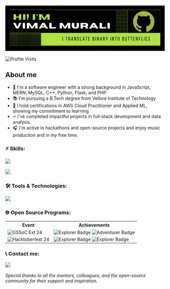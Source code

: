 <!-- Header -->
![](https://github.com/Vimall03/Portfolio-Template/blob/main/banner.png)<br>

<img src="https://komarev.com/ghpvc/?username=vimall03&label=Profile%20Views&color=0e75b6&style=flat" alt="Profile Visits" />
<!-- 
<p align="center"> 
  Visitor count<br>
  <img src="https://profile-counter.glitch.me/vimall03/count.svg" />
</p>
 -->

## About me
<!-- Introduction -->

- 🔭 I'm a software engineer with a strong background in JavaScript, MERN, MySQL, C++, Python, Flask, and PHP.
- 📚 I'm pursuing a B.Tech degree from Vellore Institute of Technology
- 🎐 I hold certifications in AWS Cloud Practitioner and Applied ML, showing my commitment to learning. 
- 🔥 I've completed impactful projects in full-stack development and data analysis. 
- 🎧 I'm active in hackathons and open-source projects and enjoy music production and in my free time.


<!-- Skills -->
<h3 >⚡ Skills:</h3>
<p >
  <a href="https://skillicons.dev">
    <img src="https://skillicons.dev/icons?i=js,html,css,react,mongodb,php,nodejs,express,py" />
  </a>
</p>
<p >
  <a href="https://skillicons.dev">
    <img src="https://skillicons.dev/icons?i=mysql,cpp," />
  </a>
</p>

<h3 >🛠️ Tools & Technologies:</h3>
<p >
  <a href="https://skillicons.dev">
    <img src="https://skillicons.dev/icons?i=git,github,aws,vscode,devto,figma,bootstrap,tailwind," />
  </a>
</p>

<!-- Stats -->
<!-- <h3 >🔥Stats:</h3>
<p >
  <img src="https://github-readme-stats.vercel.app/api?username=vimall03&show_icons=true&theme=radical"/>
</p> -->
<h3>🌐 Open Source Programs: </h3>
<table>
<tr>
      <th>Event </th>
      <th>Achievements</th>
    </tr>
    <tr>
        <td><img src="https://user-images.githubusercontent.com/63473496/213306279-338f7ce9-9a9f-4427-8c2a-3e344874498f.png#gh-dark-mode-only" width="200" height="auto" loading="lazy" alt="GSSoC Ext 24"/></td>
        <td>  <img src="https://gssoc.girlscript.tech/badges/1.png?imwidth=96" alt="Explorer Badge" width="100" height="100">
              <img src="https://gssoc.girlscript.tech/badges/2.png?imwidth=96" alt="Adventurer Badge" width="100" height="100">
        </td> 
    </tr>
   <tr>
        <td><img src="https://hacktoberfest.com/_next/static/media/logo-hacktoberfest-11--beige.2b2fdfcb.svg" width="200" height="auto" color="white" loading="lazy" alt="Hacktoberfest 24"/></td>
        <td>  <img src="https://github.com/user-attachments/assets/a7c83530-51ea-4dfb-80db-bf6ac92b4e49" alt="Explorer Badge" width="100" height="100">
              <img src="https://github.com/user-attachments/assets/1a1db9df-1442-4add-b380-d15b3ee73b1f" alt="Explorer Badge" width="100" height="100">
        </td> 
    </tr>
</table>


<h3>📞 Contact me:</h3>
<p>
  <a href="https://linktr.ee/vimall03">
    <img src="https://skillicons.dev/icons?i=linkedin,gmail,instagram" />
  </a>
</p>

<!-- Acknowledgements -->
<p >
  <em>Special thanks to all the mentors, colleagues, and the open-source community for their support and inspiration.</em>
</p>

